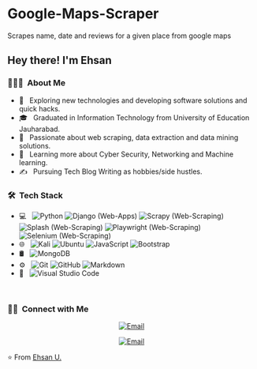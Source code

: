 # Google-Maps-Scraper
Scrapes name, date and reviews for a given place from google maps

<h2> Hey there! I'm Ehsan</h2>

<h3> 👨🏻‍💻 &nbsp;About Me </h3>

- 🤔 &nbsp; Exploring new technologies and developing software solutions and quick hacks.
- 🎓 &nbsp; Graduated in Information Technology from University of Education Jauharabad.
- 💼 &nbsp; Passionate about web scraping, data extraction and data mining solutions.
- 🌱 &nbsp; Learning more about Cyber Security, Networking and Machine learning.
- ✍️ &nbsp; Pursuing Tech Blog Writing as hobbies/side hustles.

<h3> 🛠 &nbsp;Tech Stack</h3>

- 💻 &nbsp;
  ![Python](https://img.shields.io/badge/-Python-333333?style=flat&logo=python)
  ![Django (Web-Apps)](https://img.shields.io/badge/-Django-333333?style=flat&logo=Django&logoColor=276DC3)
  ![Scrapy (Web-Scraping)](https://img.shields.io/badge/-Scrapy-333333?style=flat&logo=Scrapy&logoColor=276DC3)
  ![Splash (Web-Scraping)](https://img.shields.io/badge/-Splash-333333?style=flat&logo=Splash&logoColor=276DC3)
  ![Playwright (Web-Scraping)](https://img.shields.io/badge/-Playwright-333333?style=flat&logo=Playwright&logoColor=276DC3)
  ![Selenium (Web-Scraping)](https://img.shields.io/badge/-Selenium-333333?style=flat&logo=Selenium&logoColor=276DC3)
- 🌐 &nbsp;
  ![Kali](https://img.shields.io/badge/-Kali-Linux-333333?style=flat&logo=Kali-Linux)
  ![Ubuntu](https://img.shields.io/badge/-Ubuntu-333333?style=flat&logo=Ubuntu&logoColor=1572B6)
  ![JavaScript](https://img.shields.io/badge/-JavaScript-333333?style=flat&logo=javascript)
  ![Bootstrap](https://img.shields.io/badge/-Bootstrap-333333?style=flat&logo=bootstrap&logoColor=563D7C)
- 🛢 &nbsp;
  ![MongoDB](https://img.shields.io/badge/-MongoDB-333333?style=flat&logo=mongodb)
- ⚙️ &nbsp;
  ![Git](https://img.shields.io/badge/-Git-333333?style=flat&logo=git)
  ![GitHub](https://img.shields.io/badge/-GitHub-333333?style=flat&logo=github)
  ![Markdown](https://img.shields.io/badge/-Markdown-333333?style=flat&logo=markdown)
- 🔧 &nbsp;
  ![Visual Studio Code](https://img.shields.io/badge/-Visual%20Studio%20Code-333333?style=flat&logo=visual-studio-code&logoColor=007ACC)

<br/>

<h3> 🤝🏻 &nbsp;Connect with Me </h3>

<p align="center">
<a href="mailto:au85265@gmail.com"><img alt="Email" src="https://img.shields.io/badge/Email-au85265@gmail.com-blue?style=flat-square&logo=gmail"></a>
</p>
<p align="center">
<a href="https://www.upwork.com/freelancers/~018fe27cd797e8a786"><img alt="Email" src="https://img.shields.io/badge/Upwork-Ehsan U.-blue?style=flat-square&logo=upwork"></a>
</p>

⭐️ From [Ehsan U.](https://github.com/Ehsan-U)

